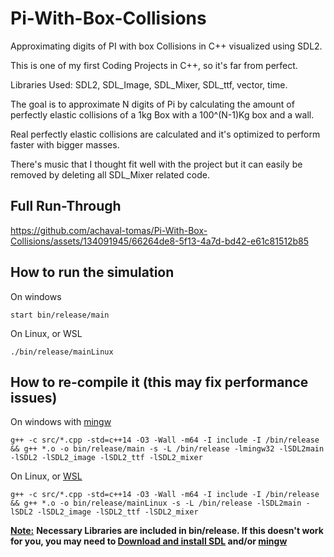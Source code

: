 # Pi-With-Box-Collisions
Approximating digits of PI with box Collisions in C++ visualized using SDL2. 

This is one of my first Coding Projects in C++, so it's far from perfect.

Libraries Used: SDL2, SDL_Image, SDL_Mixer, SDL_ttf, vector, time.

The goal is to approximate N digits of Pi by calculating the amount of perfectly elastic collisions of a 1kg Box with a 100^(N-1)Kg box and a wall.

Real perfectly elastic collisions are calculated and it's optimized to perform faster with bigger masses. 

There's music that I thought fit well with the project but it can easily be removed by deleting all SDL_Mixer related code.

## Full Run-Through
https://github.com/achaval-tomas/Pi-With-Box-Collisions/assets/134091945/66264de8-5f13-4a7d-bd42-e61c81512b85

## How to run the simulation
On windows
````
start bin/release/main
````
On Linux, or WSL
````
./bin/release/mainLinux
````

## How to re-compile it (this may fix performance issues)
On windows with [mingw](https://www.mingw-w64.org/)
````
g++ -c src/*.cpp -std=c++14 -O3 -Wall -m64 -I include -I /bin/release && g++ *.o -o bin/release/main -s -L /bin/release -lmingw32 -lSDL2main -lSDL2 -lSDL2_image -lSDL2_ttf -lSDL2_mixer
````
On Linux, or [WSL](https://learn.microsoft.com/es-es/windows/wsl/install)
````
g++ -c src/*.cpp -std=c++14 -O3 -Wall -m64 -I include -I /bin/release && g++ *.o -o bin/release/mainLinux -s -L /bin/release -lSDL2main -lSDL2 -lSDL2_image -lSDL2_ttf -lSDL2_mixer
````

<ins>**Note:**</ins> **Necessary Libraries are included in bin/release. If this doesn't work for you, you may need to [Download and install SDL](https://www.libsdl.org/) and/or [mingw](https://www.mingw-w64.org/)**

